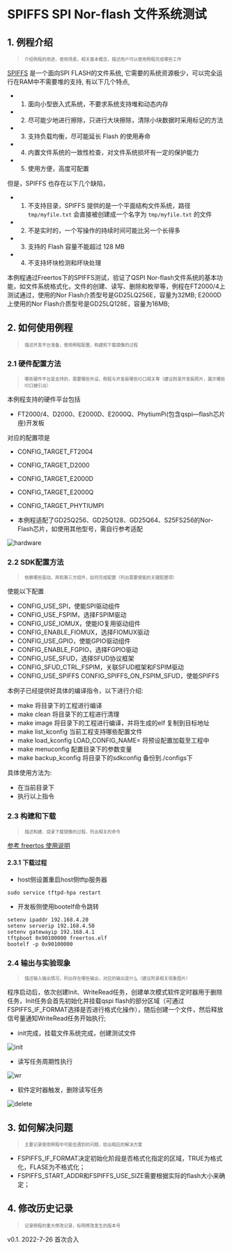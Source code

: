 # SPIFFS SPI Nor-flash 文件系统测试
## 1. 例程介绍

><font size="1">介绍例程的用途，使用场景，相关基本概念，描述用户可以使用例程完成哪些工作</font><br />

[SPIFFS](https://github.com/pellepl/spiffs) 是一个面向SPI FLASH的文件系统, 它需要的系统资源极少，可以完全运行在RAM中不需要堆的支持, 有以下几个特点,

- 1. 面向小型嵌入式系统，不要求系统支持堆和动态内存
- 2. 尽可能少地进行擦除，只进行大块擦除，清除小块数据时采用标记的方法
- 3. 支持负载均衡，尽可能延长 Flash 的使用寿命
- 4. 内置文件系统的一致性检查，对文件系统损坏有一定的保护能力
- 5. 使用方便，高度可配置

但是，SPIFFS 也存在以下几个缺陷，

- 1. 不支持目录，SPIFFS 提供的是一个平面结构文件系统，路径 `tmp/myfile.txt` 会直接被创建成一个名字为 `tmp/myfile.txt` 的文件
- 2. 不是实时的，一个写操作的持续时间可能比另一个长得多
- 3. 支持的 Flash 容量不能超过 128 MB
- 4. 不支持坏块检测和坏块处理

本例程通过Freertos下的SPIFFS测试，验证了QSPI Nor-flash文件系统的基本功能，如文件系统格式化，文件的创建、读写、删除和枚举等，例程在FT2000/4上测试通过，使用的Nor Flash介质型号是GD25LQ256E，容量为32MB;
E2000D上使用的Nor Flash介质型号是GD25LQ128E，容量为16MB;

## 2. 如何使用例程

><font size="1">描述开发平台准备，使用例程配置，构建和下载镜像的过程</font><br />

### 2.1 硬件配置方法

><font size="1">哪些硬件平台是支持的，需要哪些外设，例程与开发板哪些IO口相关等（建议附录开发板照片，展示哪些IO口被引出）</font><br />

本例程支持的硬件平台包括
- FT2000/4、D2000、E2000D、E2000Q、PhytiumPi(包含qspi—flash芯片座)开发板

对应的配置项是
- CONFIG_TARGET_FT2004
- CONFIG_TARGET_D2000
- CONFIG_TARGET_E2000D
- CONFIG_TARGET_E2000Q
- CONFIG_TARGET_PHYTIUMPI

- 本例程适配了GD25Q256、GD25Q128、GD25Q64、S25FS256的Nor-Flash芯片，如使用其他型号，需自行参考适配

![hardware](./figs/hardware.png)

### 2.2 SDK配置方法

><font size="1">依赖哪些驱动、库和第三方组件，如何完成配置（列出需要使能的关键配置项）</font><br />

使能以下配置

- CONFIG_USE_SPI，使能SPI驱动组件
- CONFIG_USE_FSPIM，选择FSPIM驱动
- CONFIG_USE_IOMUX，使能IO复用驱动组件
- CONFIG_ENABLE_FIOMUX，选择FIOMUX驱动
- CONFIG_USE_GPIO，使能GPIO驱动组件
- CONFIG_ENABLE_FGPIO，选择FGPIO驱动
- CONFIG_USE_SFUD，选择SFUD协议框架
- CONFIG_SFUD_CTRL_FSPIM，关联SFUD框架和FSPIM驱动
- CONFIG_USE_SPIFFS CONFIG_SPIFFS_ON_FSPIM_SFUD，使能SPIFFS

本例子已经提供好具体的编译指令，以下进行介绍:
- make 将目录下的工程进行编译
- make clean  将目录下的工程进行清理
- make image   将目录下的工程进行编译，并将生成的elf 复制到目标地址
- make list_kconfig 当前工程支持哪些配置文件
- make load_kconfig LOAD_CONFIG_NAME=<kconfig configuration files>  将预设配置加载至工程中
- make menuconfig   配置目录下的参数变量
- make backup_kconfig 将目录下的sdkconfig 备份到./configs下

具体使用方法为:
- 在当前目录下
- 执行以上指令

### 2.3 构建和下载

><font size="1">描述构建、烧录下载镜像的过程，列出相关的命令</font><br />

[参考 freertos 使用说明](../../../docs/reference/usr/usage.md)

#### 2.3.1 下载过程

- host侧设置重启host侧tftp服务器
```
sudo service tftpd-hpa restart
```

- 开发板侧使用bootelf命令跳转
```
setenv ipaddr 192.168.4.20  
setenv serverip 192.168.4.50 
setenv gatewayip 192.168.4.1 
tftpboot 0x90100000 freertos.elf
bootelf -p 0x90100000
```

### 2.4 输出与实验现象

><font size="1">描述输入输出情况，列出存在哪些输出，对应的输出是什么（建议附录相关现象图片）</font><br />

程序启动后，依次创建Init、WriteRead任务，创建单次模式软件定时器用于删除任务，Init任务会首先初始化并挂载qspi flash的部分区域（可通过FSPIFFS_IF_FORMAT选择是否进行格式化操作），随后创建一个文件，然后释放信号量通知WriteRead任务开始执行;

- init完成，挂载文件系统完成，创建测试文件

![init](./figs/init.png)

- 读写任务周期性执行

![wr](./figs/wr.png)

- 软件定时器触发，删除读写任务

![delete](./figs/delete.png)

## 3. 如何解决问题

><font size="1">主要记录使用例程中可能会遇到的问题，给出相应的解决方案</font><br />

- FSPIFFS_IF_FORMAT决定初始化阶段是否格式化指定的区域，TRUE为格式化，FLASE为不格式化；
- FSPIFFS_START_ADDR和FSPIFFS_USE_SIZE需要根据实际的flash大小来确定；

## 4. 修改历史记录

><font size="1">记录例程的重大修改记录，标明修改发生的版本号 </font><br />

v0.1. 2022-7-26 首次合入